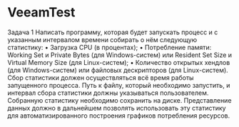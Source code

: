 # VeeamTest
Задача 1
Написать программу, которая будет запускать процесс и с указанным интервалом времени собирать о нём следующую статистику:
•	Загрузка CPU (в процентах);
•	Потребление памяти: Working Set и Private Bytes (для Windows-систем) или Resident Set Size и Virtual Memory Size (для Linux-систем);
•	Количество открытых хендлов (для Windows-систем) или файловых дескрипторов (для Linux-систем).
Сбор статистики должен осуществляться всё время работы запущенного процесса. Путь к файлу, который необходимо запустить, и интервал сбора статистики должны указываться пользователем. Собранную статистику необходимо сохранить на диске. Представление данных должно в дальнейшем позволять использовать эту статистику для автоматизированного построения графиков потребления ресурсов.
